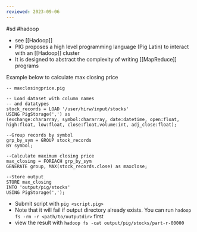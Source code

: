 ```yaml
---
reviewed: 2023-09-06
---
```


#sd #hadoop

- see [[Hadoop]]
- PIG proposes a high level programming language (Pig Latin) to interact with an [[Hadoop]] cluster
- It is designed to abstract the complexity of writing [[MapReduce]] programs

Example below to calculate max closing price

```pig
-- maxclosingprice.pig

-- Load dataset with column names
-- and datatypes
stock_records = LOAD '/user/hirw/input/stocks'
USING PigStorage(',') as
(exchange:chararray, symbol:chararray, date:datetime, open:float, high:float, low:float, close:float,volume:int, adj_close:float);

--Group records by symbol
grp_by_sym = GROUP stock_records
BY symbol;

--Calculate maximum closing price
max_closing = FOREACH grp_by_sym
GENERATE group, MAX(stock_records.close) as maxclose;

--Store output
STORE max_closing
INTO 'output/pig/stocks'
USING PigStorage(',');
```

- Submit script with `pig <script.pig>`
- Note that it will fail if output directory already exists. You can run `hadoop fs -rm -r <path/to/outputdir>` first
- view the result with `hadoop fs -cat output/pig/stocks/part-r-00000`

